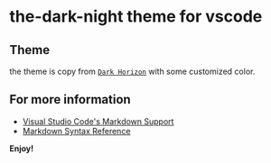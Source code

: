# the-dark-night theme for vscode

## Theme

the theme is copy from [`Dark Horizon`](https://marketplace.visualstudio.com/items?itemName=mcagampan.dark-horizon&ssr=false#overview) with some customized color.

## For more information

- [Visual Studio Code's Markdown Support](http://code.visualstudio.com/docs/languages/markdown)
- [Markdown Syntax Reference](https://help.github.com/articles/markdown-basics/)

**Enjoy!**
